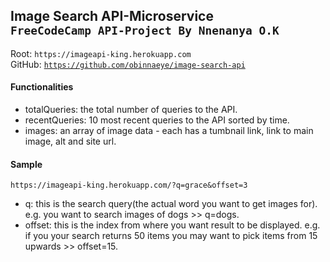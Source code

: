 <body>
    <h2>
        Image Search API-Microservice<br>
        <code>FreeCodeCamp API-Project By Nnenanya O.K</code>
    </h2>
    <div class="container">
        <div class = "directions">
            Root: <code>https://imageapi-king.herokuapp.com</code><br>
            GitHub: <a href="https://github.com/obinnaeye/image-search-api" target="_blank"><code>https://github.com/obinnaeye/image-search-api</code></a>
        </div>
        <h4>
            Functionalities
        </h4>
        <ul>
            <li>
                totalQueries: the total number of queries to the API.
            </li>
            <li>
                recentQueries: 10 most recent queries to the API sorted by time.
            </li>
            <li>
                images: an array of image data - each has a tumbnail link, link to main image, alt and site url.
            </li>
        </ul>
        <h4>
            Sample
        </h4>
        <code>https://imageapi-king.herokuapp.com/?q=grace&offset=3</code><br>
        <p>
            <ul>
                <li>
                    q: this is the search query(the actual word you want to get images for). e.g. you want to search images of dogs >> q=dogs.
                </li>
                <li>
                    offset: this is the index from where you want result to be displayed. e.g. if you your search returns 50 items you may want to pick items from 15 upwards >> offset=15.
                </li>
            </ul>
        </p>
    </div>
    
</body>


</html>